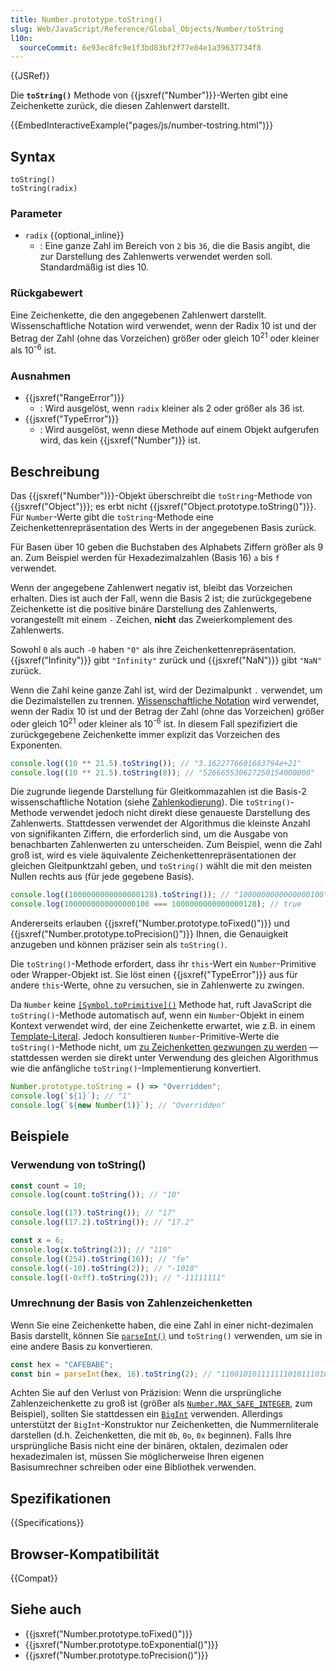 ```yaml
---
title: Number.prototype.toString()
slug: Web/JavaScript/Reference/Global_Objects/Number/toString
l10n:
  sourceCommit: 6e93ec8fc9e1f3bd83bf2f77e84e1a39637734f8
---
```


{{JSRef}}

Die **`toString()`** Methode von {{jsxref("Number")}}-Werten gibt eine Zeichenkette zurück, die diesen Zahlenwert darstellt.

{{EmbedInteractiveExample("pages/js/number-tostring.html")}}

## Syntax

```js-nolint
toString()
toString(radix)
```

### Parameter

- `radix` {{optional_inline}}
  - : Eine ganze Zahl im Bereich von `2` bis `36`, die die Basis angibt, die zur Darstellung des Zahlenwerts verwendet werden soll. Standardmäßig ist dies 10.

### Rückgabewert

Eine Zeichenkette, die den angegebenen Zahlenwert darstellt. Wissenschaftliche Notation wird verwendet, wenn der Radix 10 ist und der Betrag der Zahl (ohne das Vorzeichen) größer oder gleich 10<sup>21</sup> oder kleiner als 10<sup>-6</sup> ist.

### Ausnahmen

- {{jsxref("RangeError")}}
  - : Wird ausgelöst, wenn `radix` kleiner als 2 oder größer als 36 ist.
- {{jsxref("TypeError")}}
  - : Wird ausgelöst, wenn diese Methode auf einem Objekt aufgerufen wird, das kein {{jsxref("Number")}} ist.

## Beschreibung

Das {{jsxref("Number")}}-Objekt überschreibt die `toString`-Methode von {{jsxref("Object")}}; es erbt nicht
{{jsxref("Object.prototype.toString()")}}. Für `Number`-Werte gibt die `toString`-Methode eine Zeichenkettenrepräsentation des Werts in der angegebenen Basis zurück.

Für Basen über 10 geben die Buchstaben des Alphabets Ziffern größer als 9 an. Zum Beispiel werden für Hexadezimalzahlen (Basis 16) `a` bis `f` verwendet.

Wenn der angegebene Zahlenwert negativ ist, bleibt das Vorzeichen erhalten. Dies ist auch der Fall, wenn die Basis 2 ist; die zurückgegebene Zeichenkette ist die positive binäre Darstellung des Zahlenwerts, vorangestellt mit einem `-` Zeichen, **nicht** das Zweierkomplement des Zahlenwerts.

Sowohl `0` als auch `-0` haben `"0"` als ihre Zeichenkettenrepräsentation. {{jsxref("Infinity")}} gibt `"Infinity"` zurück und {{jsxref("NaN")}} gibt `"NaN"` zurück.

Wenn die Zahl keine ganze Zahl ist, wird der Dezimalpunkt `.` verwendet, um die Dezimalstellen zu trennen. [Wissenschaftliche Notation](/de/docs/Web/JavaScript/Reference/Lexical_grammar#exponential) wird verwendet, wenn der Radix 10 ist und der Betrag der Zahl (ohne das Vorzeichen) größer oder gleich 10<sup>21</sup> oder kleiner als 10<sup>-6</sup> ist. In diesem Fall spezifiziert die zurückgegebene Zeichenkette immer explizit das Vorzeichen des Exponenten.

```js
console.log((10 ** 21.5).toString()); // "3.1622776601683794e+21"
console.log((10 ** 21.5).toString(8)); // "526665530627250154000000"
```

Die zugrunde liegende Darstellung für Gleitkommazahlen ist die Basis-2 wissenschaftliche Notation (siehe [Zahlenkodierung](/de/docs/Web/JavaScript/Reference/Global_Objects/Number#number_encoding)). Die `toString()`-Methode verwendet jedoch nicht direkt diese genaueste Darstellung des Zahlenwerts. Stattdessen verwendet der Algorithmus die kleinste Anzahl von signifikanten Ziffern, die erforderlich sind, um die Ausgabe von benachbarten Zahlenwerten zu unterscheiden. Zum Beispiel, wenn die Zahl groß ist, wird es viele äquivalente Zeichenkettenrepräsentationen der gleichen Gleitpunktzahl geben, und `toString()` wählt die mit den meisten Nullen rechts aus (für jede gegebene Basis).

```js
console.log((1000000000000000128).toString()); // "1000000000000000100"
console.log(1000000000000000100 === 1000000000000000128); // true
```

Andererseits erlauben {{jsxref("Number.prototype.toFixed()")}} und {{jsxref("Number.prototype.toPrecision()")}} Ihnen, die Genauigkeit anzugeben und können präziser sein als `toString()`.

Die `toString()`-Methode erfordert, dass ihr `this`-Wert ein `Number`-Primitive oder Wrapper-Objekt ist. Sie löst einen {{jsxref("TypeError")}} aus für andere `this`-Werte, ohne zu versuchen, sie in Zahlenwerte zu zwingen.

Da `Number` keine [`[Symbol.toPrimitive]()`](/de/docs/Web/JavaScript/Reference/Global_Objects/Symbol/toPrimitive) Methode hat, ruft JavaScript die `toString()`-Methode automatisch auf, wenn ein `Number`-Objekt in einem Kontext verwendet wird, der eine Zeichenkette erwartet, wie z.B. in einem [Template-Literal](/de/docs/Web/JavaScript/Reference/Template_literals). Jedoch konsultieren `Number`-Primitive-Werte die `toString()`-Methode nicht, um [zu Zeichenketten gezwungen zu werden](/de/docs/Web/JavaScript/Reference/Global_Objects/String#string_coercion) — stattdessen werden sie direkt unter Verwendung des gleichen Algorithmus wie die anfängliche `toString()`-Implementierung konvertiert.

```js
Number.prototype.toString = () => "Overridden";
console.log(`${1}`); // "1"
console.log(`${new Number(1)}`); // "Overridden"
```

## Beispiele

### Verwendung von toString()

```js
const count = 10;
console.log(count.toString()); // "10"

console.log((17).toString()); // "17"
console.log((17.2).toString()); // "17.2"

const x = 6;
console.log(x.toString(2)); // "110"
console.log((254).toString(16)); // "fe"
console.log((-10).toString(2)); // "-1010"
console.log((-0xff).toString(2)); // "-11111111"
```

### Umrechnung der Basis von Zahlenzeichenketten

Wenn Sie eine Zeichenkette haben, die eine Zahl in einer nicht-dezimalen Basis darstellt, können Sie [`parseInt()`](/de/docs/Web/JavaScript/Reference/Global_Objects/parseInt) und `toString()` verwenden, um sie in eine andere Basis zu konvertieren.

```js
const hex = "CAFEBABE";
const bin = parseInt(hex, 16).toString(2); // "11001010111111101011101010111110"
```

Achten Sie auf den Verlust von Präzision: Wenn die ursprüngliche Zahlenzeichenkette zu groß ist (größer als [`Number.MAX_SAFE_INTEGER`](/de/docs/Web/JavaScript/Reference/Global_Objects/Number/MAX_SAFE_INTEGER), zum Beispiel), sollten Sie stattdessen ein [`BigInt`](/de/docs/Web/JavaScript/Reference/Global_Objects/BigInt/BigInt) verwenden. Allerdings unterstützt der `BigInt`-Konstruktor nur Zeichenketten, die Nummernliterale darstellen (d.h. Zeichenketten, die mit `0b`, `0o`, `0x` beginnen). Falls Ihre ursprüngliche Basis nicht eine der binären, oktalen, dezimalen oder hexadezimalen ist, müssen Sie möglicherweise Ihren eigenen Basisumrechner schreiben oder eine Bibliothek verwenden.

## Spezifikationen

{{Specifications}}

## Browser-Kompatibilität

{{Compat}}

## Siehe auch

- {{jsxref("Number.prototype.toFixed()")}}
- {{jsxref("Number.prototype.toExponential()")}}
- {{jsxref("Number.prototype.toPrecision()")}}
